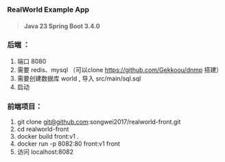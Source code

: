### RealWorld Example App

> #### Java 23   Spring Boot 3.4.0

### 后端 ：
1. 端口 8080
2. 需要 redis、mysql （可以clone https://github.com/Gekkoou/dnmp 搭建）
3. 需要创建数据库 world , 导入 src/main/sql.sql
4. 启动



### 前端项目：

1. git clone git@github.com:songwei2017/realworld-front.git
2. cd realworld-front
3. docker build front:v1 .
4. docker run -p 8082:80 front:v1 front
5. 访问 localhost:8082

